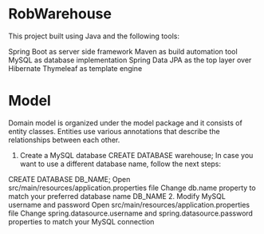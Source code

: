 # RobWarehouse

This project built using Java and the following tools:

Spring Boot as server side framework
Maven as build automation tool
MySQL as database implementation
Spring Data JPA as the top layer over Hibernate
Thymeleaf as template engine 

# Model
Domain model is organized under the model package and it consists of entity classes. Entities use various annotations that describe the relationships between each other.

1. Create a MySQL database
CREATE DATABASE warehouse;
In case you want to use a different database name, follow the next steps:

CREATE DATABASE DB_NAME;
Open src/main/resources/application.properties file
Change db.name property to match your preferred database name DB_NAME
2. Modify MySQL username and password
Open src/main/resources/application.properties file
Change spring.datasource.username and spring.datasource.password properties to match your MySQL connection
